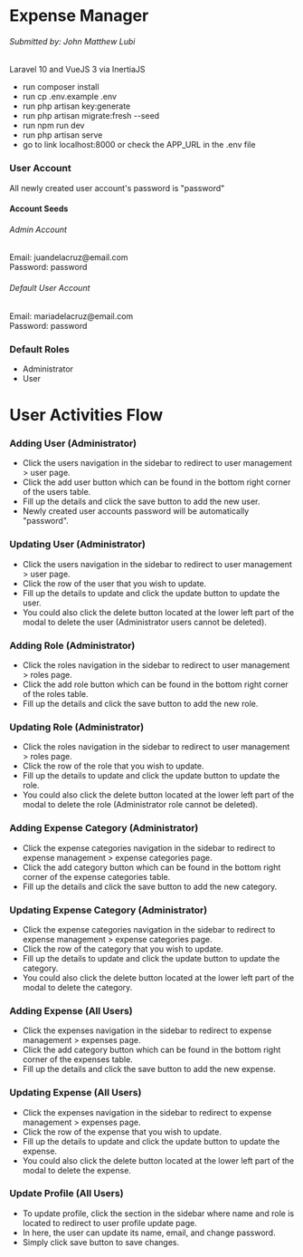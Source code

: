 <h1>Expense Manager</h1>
<h6>Submitted by: John Matthew Lubi</h6>

<span>Laravel 10 and VueJS 3 via InertiaJS</span>
<ul>
    <li>run composer install</li>
    <li>run cp .env.example .env</li>
    <li>run php artisan key:generate</li>
    <li>run php artisan migrate:fresh --seed</li>
    <li>run npm run dev</li>
    <li>run php artisan serve</li>
    <li>go to link localhost:8000 or check the APP_URL in the .env file</li>
</ul>

<h3>User Account</h3>
<p>All newly created user account's password is "password"</p>
<h4>Account Seeds</h4>
<h6>Admin Account</h6>
<span>Email: juandelacruz@email.com</span><br>
<span>Password: password</span>
<h6>Default User Account</h6>
<span>Email: mariadelacruz@email.com</span><br>
<span>Password: password</span>

<h3>Default Roles</h3>
<ul>
    <li>Administrator</li>
    <li>User</li>
</ul>

<h1>User Activities Flow</h1>
<h3>Adding User (Administrator)</h3>
<ul>
    <li>Click the users navigation in the sidebar to redirect to user management > user page.</li>
    <li>Click the add user button which can be found in the bottom right corner of the users table.</li>
    <li>Fill up the details and click the save button to add the new user.</li>
    <li>Newly created user accounts password will be automatically "password".</li>
</ul>

<h3>Updating User (Administrator)</h3>
<ul>
    <li>Click the users navigation in the sidebar to redirect to user management > user page.</li>
    <li>Click the row of the user that you wish to update.</li>
    <li>Fill up the details to update and click the update button to update the user.</li>
    <li>You could also click the delete button located at the lower left part of the modal to delete the user (Administrator users cannot be deleted).</li>
</ul>

<h3>Adding Role (Administrator)</h3>
<ul>
    <li>Click the roles navigation in the sidebar to redirect to user management > roles page.</li>
    <li>Click the add role button which can be found in the bottom right corner of the roles table.</li>
    <li>Fill up the details and click the save button to add the new role.</li>
</ul>

<h3>Updating Role (Administrator)</h3>
<ul>
    <li>Click the roles navigation in the sidebar to redirect to user management > roles page.</li>
    <li>Click the row of the role that you wish to update.</li>
    <li>Fill up the details to update and click the update button to update the role.</li>
    <li>You could also click the delete button located at the lower left part of the modal to delete the role (Administrator role cannot be deleted).</li>
</ul>

<h3>Adding Expense Category (Administrator)</h3>
<ul>
    <li>Click the expense categories navigation in the sidebar to redirect to expense management > expense categories page.</li>
    <li>Click the add category button which can be found in the bottom right corner of the expense categories table.</li>
    <li>Fill up the details and click the save button to add the new category.</li>
</ul>

<h3>Updating Expense Category (Administrator)</h3>
<ul>
    <li>Click the expense categories navigation in the sidebar to redirect to expense management > expense categories page.</li>
    <li>Click the row of the category that you wish to update.</li>
    <li>Fill up the details to update and click the update button to update the category.</li>
    <li>You could also click the delete button located at the lower left part of the modal to delete the category.</li>
</ul>

<h3>Adding Expense (All Users)</h3>
<ul>
    <li>Click the expenses navigation in the sidebar to redirect to expense management > expenses page.</li>
    <li>Click the add category button which can be found in the bottom right corner of the expenses table.</li>
    <li>Fill up the details and click the save button to add the new expense.</li>
</ul>

<h3>Updating Expense (All Users)</h3>
<ul>
    <li>Click the expenses navigation in the sidebar to redirect to expense management > expenses page.</li>
    <li>Click the row of the expense that you wish to update.</li>
    <li>Fill up the details to update and click the update button to update the expense.</li>
    <li>You could also click the delete button located at the lower left part of the modal to delete the expense.</li>
</ul>

<h3>Update Profile (All Users)</h3>
<ul>
    <li>To update profile, click the section in the sidebar where name and role is located to redirect to user profile update page.</li>
    <li>In here, the user can update its name, email, and change password.</li>
    <li>Simply click save button to save changes.</li>
</ul>





